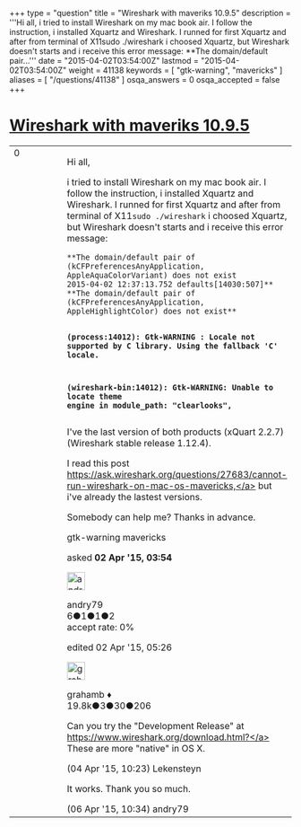 +++
type = "question"
title = "Wireshark with maveriks 10.9.5"
description = '''Hi all, i tried to install Wireshark on my mac book air. I follow the instruction, i installed Xquartz and Wireshark. I runned for first Xquartz and after from terminal of X11sudo ./wireshark i choosed Xquartz, but Wireshark doesn&#x27;t starts and i receive this error message:  **The domain/default pair...'''
date = "2015-04-02T03:54:00Z"
lastmod = "2015-04-02T03:54:00Z"
weight = 41138
keywords = [ "gtk-warning", "mavericks" ]
aliases = [ "/questions/41138" ]
osqa_answers = 0
osqa_accepted = false
+++

<div class="headNormal">

# [Wireshark with maveriks 10.9.5](/questions/41138/wireshark-with-maveriks-1095)

</div>

<div id="main-body">

<div id="askform">

<table id="question-table" style="width:100%;"><colgroup><col style="width: 50%" /><col style="width: 50%" /></colgroup><tbody><tr class="odd"><td style="width: 30px; vertical-align: top"><div class="vote-buttons"><div id="post-41138-score" class="post-score" title="current number of votes">0</div><div id="favorite-count" class="favorite-count"></div></div></td><td><div id="item-right"><div class="question-body"><p>Hi all,</p><p>i tried to install Wireshark on my mac book air. I follow the instruction, i installed Xquartz and Wireshark. I runned for first Xquartz and after from terminal of X11<code>sudo ./wireshark</code> i choosed Xquartz, but Wireshark doesn't starts and i receive this error message:</p><pre><code>**The domain/default pair of (kCFPreferencesAnyApplication, AppleAquaColorVariant) does not exist
2015-04-02 12:37:13.752 defaults[14030:507]**
**The domain/default pair of (kCFPreferencesAnyApplication, AppleHighlightColor) does not exist**

**(process:14012): Gtk-WARNING** **: Locale not supported by C library.**
        **Using the fallback &#39;C&#39; locale.**

**(wireshark-bin:14012): Gtk-WARNING: Unable to locate theme engine in module_path: &quot;clearlooks&quot;,**</code></pre><p>I've the last version of both products (xQuart 2.2.7) (Wireshark stable release 1.12.4).</p><p>I read this post <a href="https://ask.wireshark.org/questions/27683/cannot-run-wireshark-on-mac-os-mavericks,">https://ask.wireshark.org/questions/27683/cannot-run-wireshark-on-mac-os-mavericks,</a> but i've already the lastest versions.</p><p>Somebody can help me? Thanks in advance.</p></div><div id="question-tags" class="tags-container tags">gtk-warning mavericks</div><div id="question-controls" class="post-controls"></div><div class="post-update-info-container"><div class="post-update-info post-update-info-user"><p>asked <strong>02 Apr '15, 03:54</strong></p><img src="https://secure.gravatar.com/avatar/650ad6b9653dd3e69f35a75ab8438afb?s=32&amp;d=identicon&amp;r=g" class="gravatar" width="32" height="32" alt="andry79&#39;s gravatar image" /><p>andry79<br />
<span class="score" title="6 reputation points">6</span><span title="1 badges"><span class="badge1">●</span><span class="badgecount">1</span></span><span title="1 badges"><span class="silver">●</span><span class="badgecount">1</span></span><span title="2 badges"><span class="bronze">●</span><span class="badgecount">2</span></span><br />
<span class="accept_rate" title="Rate of the user&#39;s accepted answers">accept rate:</span> <span title="andry79 has no accepted answers">0%</span></p></div><div class="post-update-info post-update-info-edited"><p>edited 02 Apr '15, 05:26</p><img src="https://secure.gravatar.com/avatar/d2a7e24ca66604c749c7c88c1da8ff78?s=32&amp;d=identicon&amp;r=g" class="gravatar" width="32" height="32" alt="grahamb&#39;s gravatar image" /><p>grahamb ♦<br />
<span class="score" title="19834 reputation points"><span>19.8k</span></span><span title="3 badges"><span class="badge1">●</span><span class="badgecount">3</span></span><span title="30 badges"><span class="silver">●</span><span class="badgecount">30</span></span><span title="206 badges"><span class="bronze">●</span><span class="badgecount">206</span></span></p></div></div><div id="comments-container-41138" class="comments-container"><span id="41190"></span><div id="comment-41190" class="comment"><div id="post-41190-score" class="comment-score"></div><div class="comment-text"><p>Can you try the "Development Release" at <a href="https://www.wireshark.org/download.html?">https://www.wireshark.org/download.html?</a> These are more "native" in OS X.</p></div><div id="comment-41190-info" class="comment-info"><span class="comment-age">(04 Apr '15, 10:23)</span> Lekensteyn</div></div><span id="41228"></span><div id="comment-41228" class="comment"><div id="post-41228-score" class="comment-score"></div><div class="comment-text"><p>It works. Thank you so much.</p></div><div id="comment-41228-info" class="comment-info"><span class="comment-age">(06 Apr '15, 10:34)</span> andry79</div></div></div><div id="comment-tools-41138" class="comment-tools"></div><div class="clear"></div><div id="comment-41138-form-container" class="comment-form-container"></div><div class="clear"></div></div></td></tr></tbody></table>

</div>

</div>


